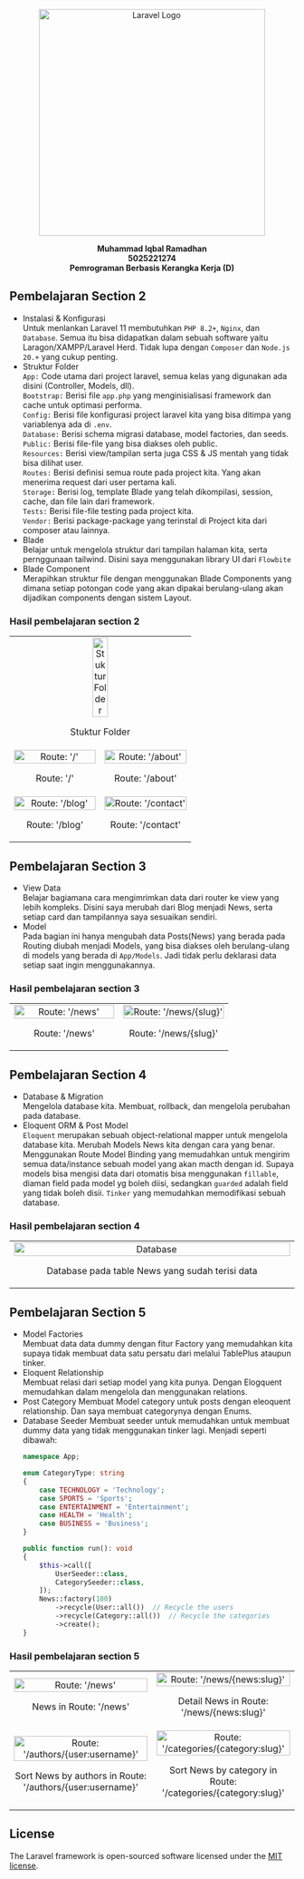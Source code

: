 <p align="center"><a href="https://laravel.com" target="_blank"><img src="https://raw.githubusercontent.com/laravel/art/master/logo-lockup/5%20SVG/2%20CMYK/1%20Full%20Color/laravel-logolockup-cmyk-red.svg" width="400" alt="Laravel Logo"></a></p>


<div align="center"><b>
Muhammad Iqbal Ramadhan <br>
5025221274<br>
Pemrograman Berbasis Kerangka Kerja (D)<br>
</b></div>

## Pembelajaran Section 2
* Instalasi & Konfigurasi<br>
    Untuk menlankan Laravel 11 membutuhkan `PHP 8.2+`, `Nginx`, dan `Database`. Semua itu bisa didapatkan dalam sebuah software yaitu Laragon/XAMPP/Laravel Herd. Tidak lupa dengan `Composer` dan `Node.js 20.+` yang cukup penting.
* Struktur Folder<br>
    `App:` Code utama dari project laravel, semua kelas yang digunakan ada disini (Controller, Models, dll).<br>`Bootstrap:` Berisi file `app.php` yang menginisialisasi framework dan cache untuk optimasi performa.<br>`Config:` Berisi file konfigurasi project laravel kita yang bisa ditimpa yang variablenya ada di `.env`.<br>`Database:` Berisi schema migrasi database, model factories, dan seeds.<br>`Public:` Berisi file-file yang bisa diakses oleh public.<br>`Resources:` Berisi view/tampilan  serta juga CSS & JS mentah yang tidak bisa dilihat user.<br>`Routes:` Berisi definisi semua route pada project kita. Yang akan menerima request dari user pertama kali.<br>`Storage:` Berisi log, template Blade yang telah dikompilasi, session, cache, dan file lain dari framework.<br>`Tests:` Berisi file-file testing pada project kita.<br>`Vendor:` Berisi package-package yang terinstal di Project kita dari composer atau lainnya.
* Blade<br>
    Belajar untuk mengelola struktur dari tampilan halaman kita, serta pernggunaan tailwind. Disini saya menggunakan library UI dari `Flowbite`
* Blade Component<br>
    Merapihkan struktur file dengan menggunakan Blade Components yang dimana setiap potongan code yang akan dipakai berulang-ulang akan dijadikan components dengan sistem Layout.

### Hasil pembelajaran section 2
<table>
  <tr>
    <td align="center" width="50%" colspan="2">
      <img src="https://github.com/user-attachments/assets/b5be6320-342f-4436-9460-cb18f0ea441c" alt="Stuktur Folder" style="width: 30%;">
      <p>Stuktur Folder</p>
    </td>
  </tr>
  <tr>
    <td align="center" width="50%">
      <img src="https://github.com/user-attachments/assets/1f9ce3fc-eb11-4b4e-b628-01754fd0a93c" alt="Route: '/'" style="width: 100%;">
      <p>Route: '/'</p>
    </td>
    <td align="center" width="50%">
      <img src="https://github.com/user-attachments/assets/aeed51b5-a6d0-4cfc-9659-e5e2a6d26813" alt="Route: '/about'" style="width: 100%;">
      <p>Route: '/about'</p>
    </td>
  </tr>
  <tr>
    <td align="center" width="50%">
      <img src="https://github.com/user-attachments/assets/55173b42-06fd-4b22-9bac-c73871e511b6" alt="Route: '/blog'" style="width: 100%;">
      <p>Route: '/blog'</p>
    </td>
    <td align="center" width="50%">
      <img src="https://github.com/user-attachments/assets/baf4db1c-7582-4c0b-81d9-5d06e84701ff" alt="Route: '/contact'" style="width: 100%;">
      <p>Route: '/contact'</p>
    </td>
  </tr>
</table>


## Pembelajaran Section 3
* View Data<br>
    Belajar bagiamana cara mengimrimkan data dari router ke view yang lebih kompleks. Disini saya merubah dari Blog menjadi News, serta setiap card dan tampilannya saya sesuaikan sendiri.
* Model<br>
    Pada bagian ini hanya mengubah data Posts(News) yang berada pada Routing diubah menjadi Models, yang bisa diakses oleh berulang-ulang di models yang berada di `App/Models`. Jadi tidak perlu deklarasi data setiap saat ingin menggunakannya.

### Hasil pembelajaran section 3
<table>
  <tr>
    <td align="center" width="50%">
      <img src="https://github.com/user-attachments/assets/19dcd4a3-b038-4631-8adf-8c9089ba1ece" alt="Route: '/news'" style="width: 100%;">
      <p>Route: '/news'</p>
    </td>
    <td align="center" width="50%">
      <img src="https://github.com/user-attachments/assets/6e00171b-d0e3-4481-92f0-44d0b3b1e321" alt="Route: '/news/{slug}'" style="width: 100%;">
      <p>Route: '/news/{slug}'</p>
    </td>
  </tr>
</table>


## Pembelajaran Section 4
* Database & Migration<br>
    Mengelola database kita. Membuat, rollback, dan mengelola perubahan pada database. 
* Eloquent ORM & Post Model<br>
    `Eloquent` merupakan sebuah object-relational mapper untuk mengelola database kita. Merubah Models News kita dengan cara yang benar. Menggunakan Route Model Binding yang memudahkan untuk mengirim semua data/instance sebuah model yang akan macth dengan id. Supaya models bisa mengisi data dari otomatis bisa menggunakan `fillable`, diaman field pada model yg boleh diisi, sedangkan `guarded` adalah field yang tidak boleh disii. `Tinker` yang memudahkan memodifikasi sebuah database.

### Hasil pembelajaran section 4
<table>
  <tr>
    <td align="center" width="50%" colspan="2">
      <img src="https://github.com/user-attachments/assets/92581527-b3fa-4fd0-ad5f-71d0735dbe5f" alt="Database" style="width: 100%;">
      <p>Database pada table News yang sudah terisi data</p>
    </td>
  </tr>
</table>

## Pembelajaran Section 5
* Model Factories<br>
  Membuat data data dummy dengan fitur Factory yang memudahkan kita supaya tidak membuat data satu persatu dari melalui TablePlus ataupun tinker.
* Eloquent Relationship<br>
  Membuat relasi dari setiap model yang kita punya. Dengan Elogquent memudahkan dalam mengelola dan menggunakan relations.
* Post Category
  Membuat Model category untuk posts dengan eleoquent relationship. Dan saya  membuat categorynya dengan Enums.
* Database Seeder
  Membuat seeder untuk memudahkan untuk membuat dummy data yang tidak menggunakan tinker lagi. Menjadi seperti dibawah:
  ```php
  namespace App;

  enum CategoryType: string
  {
      case TECHNOLOGY = 'Technology';
      case SPORTS = 'Sports';
      case ENTERTAINMENT = 'Entertainment';
      case HEALTH = 'Health';
      case BUSINESS = 'Business';
  }
  ```
  ```php
  public function run(): void
  {
      $this->call([
          UserSeeder::class,
          CategorySeeder::class,
      ]);
      News::factory(100)
          ->recycle(User::all())  // Recycle the users
          ->recycle(Category::all())  // Recycle the categories
          ->create();
  }
  ```

### Hasil pembelajaran section 5
<table>
  <tr>
    <td align="center" width="50%">
      <img src="https://github.com/user-attachments/assets/6eed706b-0abb-4ae0-849e-f0206fbbaf9e" alt="Route: '/news'" style="width: 100%;">
      <p>News in Route: '/news'</p>
    </td>
    <td align="center" width="50%">
      <img src="https://github.com/user-attachments/assets/26065f80-0367-4423-ae2f-8e5cbd231d97" alt="Route: '/news/{news:slug}'" style="width: 100%;">
      <p>Detail News in Route: '/news/{news:slug}'</p>
    </td>
  </tr>
   <tr>
    <td align="center" width="50%">
      <img src="https://github.com/user-attachments/assets/82504b2c-126a-47a0-871b-e10b5bd03c4f" alt="Route: '/authors/{user:username}'" style="width: 100%;">
      <p>Sort News by authors in Route: '/authors/{user:username}'</p>
    </td>
    <td align="center" width="50%">
      <img src="https://github.com/user-attachments/assets/c331f626-4f9c-434a-a76f-966d6c2c36c5" alt="Route: '/categories/{category:slug}'" style="width: 100%;">
      <p>Sort News by category in Route: '/categories/{category:slug}'</p>
    </td>
  </tr>
</table>


## License

The Laravel framework is open-sourced software licensed under the [MIT license](https://opensource.org/licenses/MIT).
